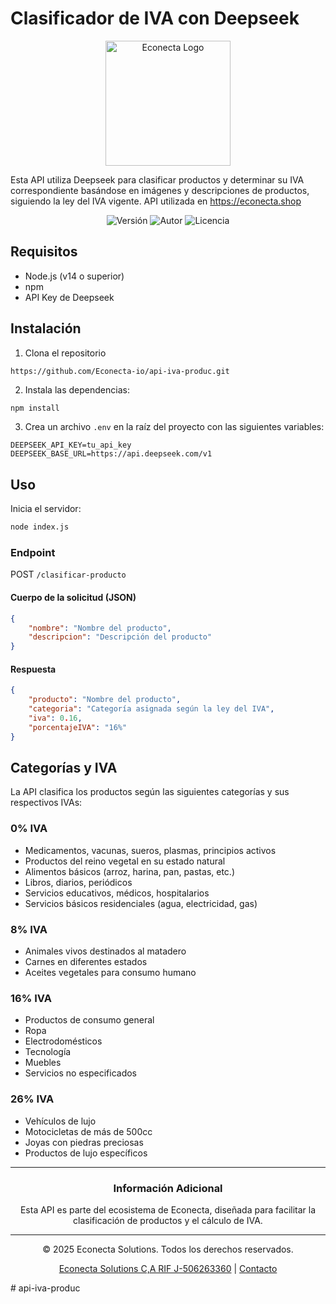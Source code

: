 # Clasificador de IVA con Deepseek

<div align="center">
  <img src="https://econecta.shop/logo.png" alt="Econecta Logo" width="200">
</div>

Esta API utiliza Deepseek para clasificar productos y determinar su IVA correspondiente basándose en imágenes y descripciones de productos, siguiendo la ley del IVA vigente. API utilizada en https://econecta.shop

<div align="center">
  <img src="https://img.shields.io/badge/version-1.0.1-blue.svg" alt="Versión">
  <img src="https://img.shields.io/badge/author-marioagutierrez-green.svg" alt="Autor">
  <img src="https://img.shields.io/badge/license-ISC-orange.svg" alt="Licencia">
</div>

## Requisitos

- Node.js (v14 o superior)
- npm
- API Key de Deepseek

## Instalación

1. Clona el repositorio
```
https://github.com/Econecta-io/api-iva-produc.git
```

2. Instala las dependencias:
```bash
npm install
```
3. Crea un archivo `.env` en la raíz del proyecto con las siguientes variables:
```
DEEPSEEK_API_KEY=tu_api_key
DEEPSEEK_BASE_URL=https://api.deepseek.com/v1
```

## Uso

Inicia el servidor:
```bash
node index.js
```

### Endpoint

POST `/clasificar-producto`

#### Cuerpo de la solicitud (JSON)
```json
{
    "nombre": "Nombre del producto",
    "descripcion": "Descripción del producto"
}
```

#### Respuesta
```json
{
    "producto": "Nombre del producto",
    "categoria": "Categoría asignada según la ley del IVA",
    "iva": 0.16,
    "porcentajeIVA": "16%"
}
```

## Categorías y IVA

La API clasifica los productos según las siguientes categorías y sus respectivos IVAs:

### 0% IVA
- Medicamentos, vacunas, sueros, plasmas, principios activos
- Productos del reino vegetal en su estado natural
- Alimentos básicos (arroz, harina, pan, pastas, etc.)
- Libros, diarios, periódicos
- Servicios educativos, médicos, hospitalarios
- Servicios básicos residenciales (agua, electricidad, gas)

### 8% IVA
- Animales vivos destinados al matadero
- Carnes en diferentes estados
- Aceites vegetales para consumo humano

### 16% IVA
- Productos de consumo general
- Ropa
- Electrodomésticos
- Tecnología
- Muebles
- Servicios no especificados

### 26% IVA
- Vehículos de lujo
- Motocicletas de más de 500cc
- Joyas con piedras preciosas
- Productos de lujo específicos

---

<div align="center">
  <h3>Información Adicional</h3>
  <p>Esta API es parte del ecosistema de Econecta, diseñada para facilitar la clasificación de productos y el cálculo de IVA.</p>
</div>

---

<div align="center">
  <p>© 2025 Econecta Solutions. Todos los derechos reservados.</p>
  <p>
    <a href="https://econecta.io">Econecta Solutions C,A RIF J-506263360</a> |
    <a href="mailto:mario@econecta.io">Contacto</a>
  </p>
</div> # api-iva-produc
